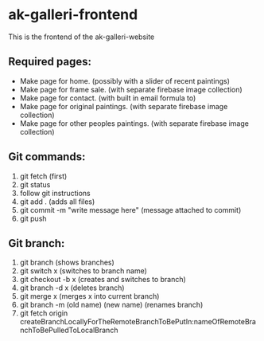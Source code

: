 # ak-galleri-frontend
This is the frontend of the ak-galleri-website

## Required pages:
- Make page for home. (possibly with a slider of recent paintings)
- Make page for frame sale. (with separate firebase image collection)
- Make page for contact. (with built in email formula to)
- Make page for original paintings. (with separate firebase image collection)
- Make page for other peoples paintings. (with separate firebase image collection)

## Git commands:
1. git fetch (first)
2. git status
3. follow git instructions
4. git add . (adds all files)
5. git commit -m "write message here" (message attached to commit)
6. git push

## Git branch:
1. git branch (shows branches)
2. git switch x (switches to branch name)
3. git checkout -b x (creates and switches to branch)
4. git branch -d x (deletes branch)
5. git merge x (merges x into current branch)
6. git branch -m (old name)  (new name)  (renames branch)
7. git fetch origin createBranchLocallyForTheRemoteBranchToBePutIn:nameOfRemoteBranchToBePulledToLocalBranch